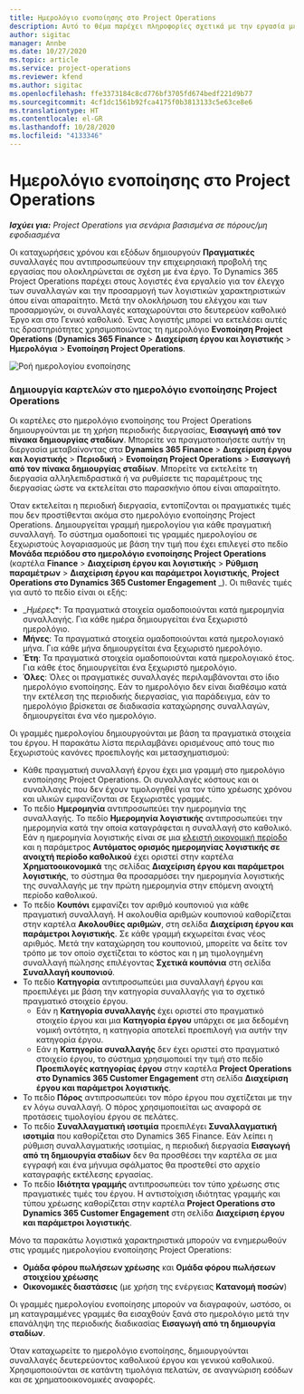 ```yaml
---
title: Ημερολόγιο ενοποίησης στο Project Operations
description: Αυτό το θέμα παρέχει πληροφορίες σχετικά με την εργασία με το ημερολόγιο ενοποίησης στο Project Operations.
author: sigitac
manager: Annbe
ms.date: 10/27/2020
ms.topic: article
ms.service: project-operations
ms.reviewer: kfend
ms.author: sigitac
ms.openlocfilehash: ffe3373184c8cd776bf3705fd674bedf221d9b77
ms.sourcegitcommit: 4cf1dc1561b92fca4175f0b3813133c5e63ce8e6
ms.translationtype: HT
ms.contentlocale: el-GR
ms.lasthandoff: 10/28/2020
ms.locfileid: "4133346"
---
```

# <a name="integration-journal-in-project-operations"></a>Ημερολόγιο ενοποίησης στο Project Operations

_**Ισχύει για:** Project Operations για σενάρια βασισμένα σε πόρους/μη εφοδιασμένα_

Οι καταχωρήσεις χρόνου και εξόδων δημιουργούν **Πραγματικές** συναλλαγές που αντιπροσωπεύουν την επιχειρησιακή προβολή της εργασίας που ολοκληρώνεται σε σχέση με ένα έργο. Το Dynamics 365 Project Operations παρέχει στους λογιστές ένα εργαλείο για τον έλεγχο των συναλλαγών και την προσαρμογή των λογιστικών χαρακτηριστικών όπου είναι απαραίτητο. Μετά την ολοκλήρωση του ελέγχου και των προσαρμογών, οι συναλλαγές καταχωρούνται στο δευτερεύον καθολικό Έργο και στο Γενικό καθολικό. Ένας λογιστής μπορεί να εκτελέσει αυτές τις δραστηριότητες χρησιμοποιώντας τη ημερολόγιο **Ενοποίηση Project Operations** (**Dynamics 365 Finance** > **Διαχείριση έργου και λογιστικής** > **Ημερολόγια** > **Ενοποίηση Project Operations**.

![Ροή ημερολογίου ενοποίησης](./media/IntegrationJournal.png)

### <a name="create-records-in-the-project-operations-integration-journal"></a>Δημιουργία καρτελών στο ημερολόγιο ενοποίησης Project Operations

Οι καρτέλες στο ημερολόγιο ενοποίησης του Project Operations δημιουργούνται με τη χρήση περιοδικής διεργασίας, **Εισαγωγή από τον πίνακα δημιουργίας σταδίων**. Μπορείτε να πραγματοποιήσετε αυτήν τη διεργασία μεταβαίνοντας στα **Dynamics 365 Finance** > **Διαχείριση έργου και λογιστικής** > **Περιοδική** > **Ενοποίηση Project Operations** > **Εισαγωγή από τον πίνακα δημιουργίας σταδίων**. Μπορείτε να εκτελείτε τη διεργασία αλληλεπιδραστικά ή να ρυθμίσετε τις παραμέτρους της διεργασίας ώστε να εκτελείται στο παρασκήνιο όπου είναι απαραίτητο.

Όταν εκτελείται η περιοδική διεργασία, εντοπίζονται οι πραγματικές τιμές που δεν προστίθενται ακόμα στο ημερολόγιο ενοποίησης Project Operations. Δημιουργείται γραμμή ημερολογίου για κάθε πραγματική συναλλαγή.
Το σύστημα ομαδοποιεί τις γραμμές ημερολογίου σε ξεχωριστούς λογαριασμούς με βάση την τιμή που έχει επιλεγεί στο πεδίο **Μονάδα περιόδου στο ημερολόγιο ενοποίησης Project Operations** (καρτέλα **Finance** > **Διαχείριση έργου και λογιστικής** > **Ρύθμιση παραμέτρων** > **Διαχείριση έργου και παράμετροι λογιστικής**, **Project Operations στο Dynamics 365 Customer Engagement** _). Οι πιθανές τιμές για αυτό το πεδίο είναι οι εξής:

  - _*Ημέρες**: Τα πραγματικά στοιχεία ομαδοποιούνται κατά ημερομηνία συναλλαγής. Για κάθε ημέρα δημιουργείται ένα ξεχωριστό ημερολόγιο.
  - **Μήνες**: Τα πραγματικά στοιχεία ομαδοποιούνται κατά ημερολογιακό μήνα. Για κάθε μήνα δημιουργείται ένα ξεχωριστό ημερολόγιο.
  - **Έτη**: Τα πραγματικά στοιχεία ομαδοποιούνται κατά ημερολογιακό έτος. Για κάθε έτος δημιουργείται ένα ξεχωριστό ημερολόγιο.
  - **Όλες**: Όλες οι πραγματικές συναλλαγές περιλαμβάνονται στο ίδιο ημερολόγιο ενοποίησης. Εάν το ημερολόγιο δεν είναι διαθέσιμο κατά την εκτέλεση της περιοδικής διεργασίας, για παράδειγμα, εάν το ημερολόγιο βρίσκεται σε διαδικασία καταχώρησης συναλλαγών, δημιουργείται ένα νέο ημερολόγιο.

Οι γραμμές ημερολογίου δημιουργούνται με βάση τα πραγματικά στοιχεία του έργου. Η παρακάτω λίστα περιλαμβάνει ορισμένους από τους πιο ξεχωριστούς κανόνες προεπιλογής και μετασχηματισμού:

  - Κάθε πραγματική συναλλαγή έργου έχει μια γραμμή στο ημερολόγιο ενοποίησης Project Operations. Οι συναλλαγές κόστους και οι συναλλαγές που δεν έχουν τιμολογηθεί για τον τύπο χρέωσης χρόνου και υλικών εμφανίζονται σε ξεχωριστές γραμμές.
  - Το πεδίο **Ημερομηνία** αντιπροσωπεύει την ημερομηνία της συναλλαγής. Το πεδίο **Ημερομηνία λογιστικής** αντιπροσωπεύει την ημερομηνία κατά την οποία καταγράφεται η συναλλαγή στο καθολικό. Εάν η ημερομηνία λογιστικής είναι σε μια [κλειστή οικονομική περίοδο](https://docs.microsoft.com/dynamics365/finance/general-ledger/close-general-ledger-at-period-end) και η παράμετρος **Αυτόματος ορισμός ημερομηνίας λογιστικής σε ανοιχτή περίοδο καθολικού** έχει οριστεί στην καρτέλα **Χρηματοοικονομικά** της σελίδας **Διαχείριση έργου και παράμετροι λογιστικής**, το σύστημα θα προσαρμόσει την ημερομηνία λογιστικής της συναλλαγής με την πρώτη ημερομηνία στην επόμενη ανοιχτή περίοδο καθολικού.
  - Το πεδίο **Κουπόνι** εμφανίζει τον αριθμό κουπονιού για κάθε πραγματική συναλλαγή. Η ακολουθία αριθμών κουπονιού καθορίζεται στην καρτέλα **Ακολουθίες αριθμών**, στη σελίδα **Διαχείριση έργου και παράμετροι λογιστικής**. Σε κάθε γραμμή εκχωρείται ένας νέος αριθμός. Μετά την καταχώρηση του κουπονιού, μπορείτε να δείτε τον τρόπο με τον οποίο σχετίζεται το κόστος και η μη τιμολογημένη συναλλαγή πώλησης επιλέγοντας **Σχετικά κουπόνια** στη σελίδα **Συναλλαγή κουπονιού**.
  - Το πεδίο **Κατηγορία** αντιπροσωπεύει μια συναλλαγή έργου και προεπιλέγει με βάση την κατηγορία συναλλαγής για το σχετικό πραγματικό στοιχείο έργου.
    - Εάν η **Κατηγορία συναλλαγής** έχει οριστεί στο πραγματικό στοιχείο έργου και μια **Κατηγορία έργου** υπάρχει σε μια δεδομένη νομική οντότητα, η κατηγορία αποτελεί προεπιλογή για αυτήν την κατηγορία έργου.
    - Εάν η **Κατηγορία συναλλαγής** δεν έχει οριστεί στο πραγματικό στοιχείο έργου, το σύστημα χρησιμοποιεί την τιμή στο πεδίο **Προεπιλογές κατηγορίας έργου** στην καρτέλα **Project Operations στο Dynamics 365 Customer Engagement** στη σελίδα **Διαχείριση έργου και παράμετροι λογιστικής**.
  - Το πεδίο **Πόρος** αντιπροσωπεύει τον πόρο έργου που σχετίζεται με την εν λόγω συναλλαγή. Ο πόρος χρησιμοποιείται ως αναφορά σε προτάσεις τιμολογίου έργου σε πελάτες.
  - Το πεδίο **Συναλλαγματική ισοτιμία** προεπιλέγει **Συναλλαγματική ισοτιμία** που καθορίζεται στο Dynamics 365 Finance. Εάν λείπει η ρύθμιση συναλλαγματικής ισοτιμίας, η περιοδική διεργασία **Εισαγωγή από τη δημιουργία σταδίων** δεν θα προσθέσει την καρτέλα σε μια εγγραφή και ένα μήνυμα σφάλματος θα προστεθεί στο αρχείο καταγραφής εκτέλεσης εργασίας.
  - Το πεδίο **Ιδιότητα γραμμής** αντιπροσωπεύει τον τύπο χρέωσης στις πραγματικές τιμές του έργου. Η αντιστοίχιση ιδιότητας γραμμής και τύπου χρέωσης καθορίζεται στην καρτέλα **Project Operations στο Dynamics 365 Customer Engagement** στη σελίδα **Διαχείριση έργου και παράμετροι λογιστικής**.

Μόνο τα παρακάτω λογιστικά χαρακτηριστικά μπορούν να ενημερωθούν στις γραμμές ημερολογίου ενοποίησης Project Operations:

- **Ομάδα φόρου πωλήσεων χρέωσης** και **Ομάδα φόρου πωλήσεων στοιχείου χρέωσης**
- **Οικονομικές διαστάσεις** (με χρήση της ενέργειας **Κατανομή ποσών**)

Οι γραμμές ημερολογίου ενοποίησης μπορούν να διαγραφούν, ωστόσο, οι μη καταγραμμένες γραμμές θα εισαχθούν ξανά στο ημερολόγιο μετά την επανάληψη της περιοδικής διαδικασίας **Εισαγωγή από τη δημιουργία σταδίων**.

Όταν καταχωρείτε το ημερολόγιο ενοποίησης, δημιουργούνται συναλλαγές δευτερεύοντος καθολικού έργου και γενικού καθολικού. Χρησιμοποιούνται σε κατάντη τιμολόγια πελατών, σε αναγνώριση εσόδων και σε χρηματοοικονομικές αναφορές.
